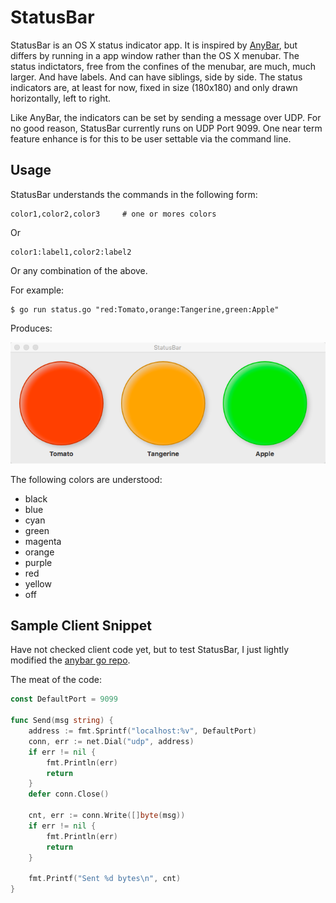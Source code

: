 # StatusBar

StatusBar is an OS X status indicator app.  It is inspired by [AnyBar](https://github.com/tonsky/AnyBar), but differs by running in a app window rather than the OS X menubar.  The status indictators, free from the confines of the menubar, are much, much larger.  And have labels.  And can have siblings, side by side.  The status indicators are, at least for now, fixed in size (180x180) and only drawn horizontally, left to right.

Like AnyBar, the indicators can be set by sending a message over UDP.  For no good reason, StatusBar currently runs on UDP Port 9099.  One near term feature enhance is for this to be user settable via the command line.

## Usage

StatusBar understands the commands in the following form:

    color1,color2,color3     # one or mores colors

Or

    color1:label1,color2:label2

Or any combination of the above.

For example:

    $ go run status.go "red:Tomato,orange:Tangerine,green:Apple"


Produces:

<img src="screenshot.png?raw=true" />

The following colors are understood:

* black
* blue
* cyan
* green
* magenta
* orange
* purple
* red
* yellow
* off

## Sample Client Snippet

Have not checked client code yet, but to test StatusBar, I just lightly modified the [anybar go repo](https://github.com/justincampbell/anybar).

The meat of the code:

```go
const DefaultPort = 9099

func Send(msg string) {
	address := fmt.Sprintf("localhost:%v", DefaultPort)
	conn, err := net.Dial("udp", address)
	if err != nil {
		fmt.Println(err)
		return
	}
	defer conn.Close()

	cnt, err := conn.Write([]byte(msg))
	if err != nil {
		fmt.Println(err)
		return
	}

	fmt.Printf("Sent %d bytes\n", cnt)
}
```

